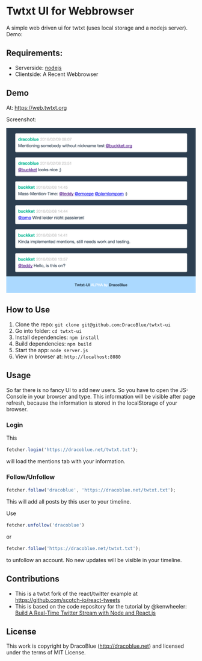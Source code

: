 # Twtxt UI for Webbrowser

A simple web driven ui for twtxt (uses local storage and a nodejs server). Demo:

## Requirements:

- Serverside: [nodejs](https://nodejs.org)
- Clientside: A Recent Webbrowser


## Demo

At: <https://web.twtxt.org>

Screenshot:

![twtxt-ui screenshot](./docs/screenshot.png)

## How to Use

1. Clone the repo: `git clone git@github.com:DracoBlue/twtxt-ui`
2. Go into folder: `cd twtxt-ui`
3. Install dependencies: `npm install`
4. Build dependencies: `npm build`
5. Start the app: `node server.js`
6. View in browser at: `http://localhost:8080`

## Usage

So far there is no fancy UI to add new users. So you have to open the JS-Console in your browser and type.
This information will be visible after page refresh, because the
information is stored in the localStorage of your browser.

### Login

This

``` javascript
fetcher.login('https://dracoblue.net/twtxt.txt');
```

will load the mentions tab with your information.


### Follow/Unfollow

``` javascript
fetcher.follow('dracoblue', 'https://dracoblue.net/twtxt.txt');
```

This will add all posts by this user to your timeline.

Use

``` javascript
fetcher.unfollow('dracoblue')
```

or

``` javascript
fetcher.follow('https://dracoblue.net/twtxt.txt');
```

to unfollow an account. No new updates will be visible in your timeline.

## Contributions

* This is a twtxt fork of the react/twitter example at <https://github.com/scotch-io/react-tweets>
* This is based on the code repository for the tutorial by @kenwheeler: [Build A Real-Time Twitter Stream with Node and React.js](http://scotch.io/tutorials/javascript/build-a-real-time-twitter-stream-with-node-and-react-js)

## License

This work is copyright by DracoBlue (http://dracoblue.net) and licensed under the terms of MIT License.